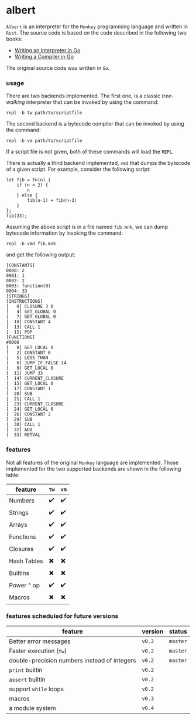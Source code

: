 # albert
`Albert` is an interpreter for the `Monkey` programming language and written in `Rust`. The source code is based on the 
code described in the following two books:
* [Writing an Interpreter in Go](https://interpreterbook.com/)
* [Writing a Compiler in Go](https://compilerbook.com/)

The original source code was written in `Go`.

### usage
There are two backends implemented. The first one, is a classic _tree-walking_ interpreter that can be invoked by 
using the command:
```shell script
repl -b tw path/to/scriptfile
```

The second backend is a bytecode compiler that can be invoked by using the command:
```shell script
repl -b vm path/to/scriptfile
```

If a script file is not given, both of these commands will load the `REPL`. 

There is actually a third backend implemented, `vmd` that dumps the bytecode of a given script. For example, consider 
the following script:

```
let fib = fn(n) {
    if (n < 2) { 
        n 
    } else {
        fib(n-1) + fib(n-2)
    }
};
fib(33);
```

Assuming the above script is in a file named `fib.mnk`, we can dump bytecode information by invoking the command:
```shell script
repl -b vmd fib.mnk
```
and get the following output:
```
[CONSTANTS]
0000: 2
0001: 1
0002: 2
0003: function(0)
0004: 33
[STRINGS]
[INSTRUCTIONS]
[   0] CLOSURE 3 0 
[   4] SET_GLOBAL 0 
[   7] GET_GLOBAL 0 
[  10] CONSTANT 4 
[  13] CALL 1 
[  15] POP 
[FUNCTIONS]
#0000
[   0] GET_LOCAL 0 
[   2] CONSTANT 0 
[   5] LESS_THAN 
[   6] JUMP_IF_FALSE 14 
[   9] GET_LOCAL 0 
[  11] JUMP 33 
[  14] CURRENT_CLOSURE 
[  15] GET_LOCAL 0 
[  17] CONSTANT 1 
[  20] SUB 
[  21] CALL 1 
[  23] CURRENT_CLOSURE 
[  24] GET_LOCAL 0 
[  26] CONSTANT 2 
[  29] SUB 
[  30] CALL 1 
[  32] ADD 
[  33] RETVAL
```

### features
Not all features of the original `Monkey` language are implemented. Those implemented for the two supported 
backends are shown in the following table:

| feature     |        `tw`        |         `vm`       |
| ----------- | ------------------ | ------------------ |
| Numbers     | :heavy_check_mark: | :heavy_check_mark: |
| Strings     | :heavy_check_mark: | :heavy_check_mark: |
| Arrays      | :heavy_check_mark: | :heavy_check_mark: |
| Functions   | :heavy_check_mark: | :heavy_check_mark: |
| Closures    | :heavy_check_mark: | :heavy_check_mark: |
| Hash Tables | :heavy_multiplication_x: |  :heavy_multiplication_x: |
| Builtins    | :heavy_multiplication_x: |  :heavy_multiplication_x: |
| Power `^` op|    :heavy_check_mark:    |     :heavy_check_mark:    |
| Macros      | :heavy_multiplication_x: |  :heavy_multiplication_x: |
  
### features scheduled for future versions
| feature     |        version       |   status |
| ----------- | -------------------- | -------- |
| Better error messages     | `v0.2` | `master` |
| Faster execution (`tw`)   | `v0.2` | `master` |
| double-precision numbers instead of integers  | `v0.2` | `master` | 
| `print` builtin           | `v0.2` || 
| `assert` builtin          | `v0.2` ||
| support `while` loops | `v0.2` || 
| macros                    | `v0.3` ||
| a module system           | `v0.4` ||

